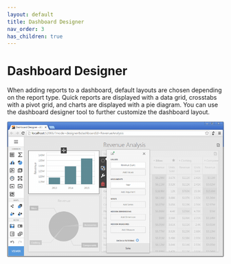```yaml
---
layout: default
title: Dashboard Designer
nav_order: 3
has_children: true
---
```

# Dashboard Designer
When adding reports to a dashboard, default layouts are chosen depending on the report type. Quick reports are displayed with a data grid, crosstabs with a pivot grid, and charts are displayed with a pie diagram. You can use the dashboard designer tool to further customize the dashboard layout. 

![WebDesignerOverview](/assets/images/dashboards/img124548.png)


